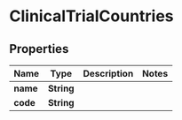 # ClinicalTrialCountries

## Properties
Name | Type | Description | Notes
------------ | ------------- | ------------- | -------------
**name** | **String** |  | 
**code** | **String** |  | 
